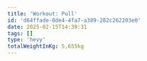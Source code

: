 ```yaml
---
title: 'Workout: Pull'
id: 'd64ffade-0de4-4fa7-a389-282c262203e0'
date: 2025-02-15T14:39:31
tags: []
type: 'hevy'
totalWeightInKg: 5,655kg
---
```

